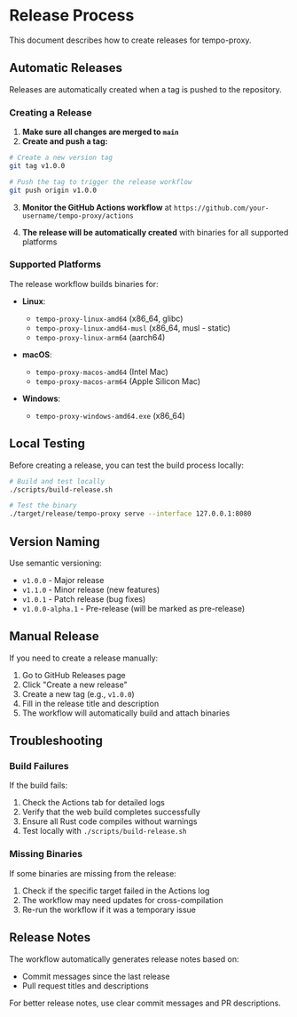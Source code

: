 # Release Process

This document describes how to create releases for tempo-proxy.

## Automatic Releases

Releases are automatically created when a tag is pushed to the repository.

### Creating a Release

1. **Make sure all changes are merged to `main`**
2. **Create and push a tag:**

```bash
# Create a new version tag
git tag v1.0.0

# Push the tag to trigger the release workflow
git push origin v1.0.0
```

3. **Monitor the GitHub Actions workflow** at `https://github.com/your-username/tempo-proxy/actions`

4. **The release will be automatically created** with binaries for all supported platforms

### Supported Platforms

The release workflow builds binaries for:

- **Linux**:
  - `tempo-proxy-linux-amd64` (x86_64, glibc)
  - `tempo-proxy-linux-amd64-musl` (x86_64, musl - static)
  - `tempo-proxy-linux-arm64` (aarch64)

- **macOS**:
  - `tempo-proxy-macos-amd64` (Intel Mac)
  - `tempo-proxy-macos-arm64` (Apple Silicon Mac)

- **Windows**:
  - `tempo-proxy-windows-amd64.exe` (x86_64)

## Local Testing

Before creating a release, you can test the build process locally:

```bash
# Build and test locally
./scripts/build-release.sh

# Test the binary
./target/release/tempo-proxy serve --interface 127.0.0.1:8080
```

## Version Naming

Use semantic versioning:

- `v1.0.0` - Major release
- `v1.1.0` - Minor release (new features)
- `v1.0.1` - Patch release (bug fixes)
- `v1.0.0-alpha.1` - Pre-release (will be marked as pre-release)

## Manual Release

If you need to create a release manually:

1. Go to GitHub Releases page
2. Click "Create a new release"
3. Create a new tag (e.g., `v1.0.0`)
4. Fill in the release title and description
5. The workflow will automatically build and attach binaries

## Troubleshooting

### Build Failures

If the build fails:

1. Check the Actions tab for detailed logs
2. Verify that the web build completes successfully
3. Ensure all Rust code compiles without warnings
4. Test locally with `./scripts/build-release.sh`

### Missing Binaries

If some binaries are missing from the release:

1. Check if the specific target failed in the Actions log
2. The workflow may need updates for cross-compilation
3. Re-run the workflow if it was a temporary issue

## Release Notes

The workflow automatically generates release notes based on:

- Commit messages since the last release
- Pull request titles and descriptions

For better release notes, use clear commit messages and PR descriptions.